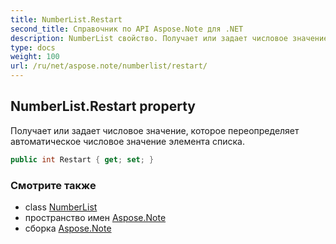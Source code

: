 ```yaml
---
title: NumberList.Restart
second_title: Справочник по API Aspose.Note для .NET
description: NumberList свойство. Получает или задает числовое значение которое переопределяет автоматическое числовое значение элемента списка.
type: docs
weight: 100
url: /ru/net/aspose.note/numberlist/restart/
---
```

## NumberList.Restart property

Получает или задает числовое значение, которое переопределяет автоматическое числовое значение элемента списка.

```csharp
public int Restart { get; set; }
```

### Смотрите также

* class [NumberList](../)
* пространство имен [Aspose.Note](../../numberlist/)
* сборка [Aspose.Note](../../../)


